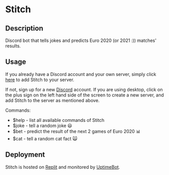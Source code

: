 # Stitch
## Description
Discord bot that tells jokes and predicts Euro 2020 (or 2021 :)) matches' results.

## Usage
If you already have a Discord account and your own server, simply click [here](https://discord.com/oauth2/authorize?client_id=855056579598352414&permissions=0&scope=bot)
to add Stitch to your server.

If not, sign up for a new [Discord](https://discord.com/) account. If you are using desktop, click on the plus sign on the left hand side of the screen to create a new server, and add Stitch to the server as mentioned above.

Commands:
* $help - list all available commands of Stitch
* $joke - tell a random joke :smiley:
* $bet - predict the result of the next 2 games of Euro 2020 :bar_chart:
* $cat - tell a random cat fact :scream_cat:
  

## Deployment
Stitch is hosted on [Replit](https://replit.com/) and monitored by [UptimeBot](https://uptimerobot.com/).
